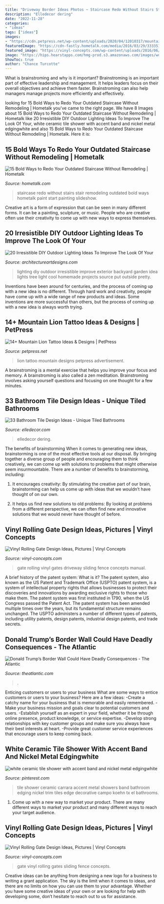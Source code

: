 ```yaml
---
title: "Driveway Border Ideas Photos ~ Staircase Redo Without Stairs Stair Remodeling Outdated Bold Ways Hometalk Paint Start Painting Slideshow"
description: "Elledecor dering"
date: "2022-11-28"
categories:
- "ideas"
tags: ["ideas"]
images:
- "https://cdn.petpress.net/wp-content/uploads/2020/04/12010317/mountain-lion-tattoo-animal-woman.jpg"
featuredImage: "https://cdn-fastly.hometalk.com/media/2016/03/29/3333513/s-15-bold-ways-to-redo-your-outdated-staircase-without-remodeling-home-improvement-stairs.jpg?size=1600x1000&amp;nocrop=1"
featured_image: "https://vinyl-concepts.com/wp-content/uploads/2016/06/vinyl-rolling-gate-05.jpg"
image: "https://hips.hearstapps.com/hmg-prod.s3.amazonaws.com/images/wood-tile-1532030514.jpg?crop=0.602xw:1.00xh;0.322xw,0&amp;resize=768:*"
ShowToc: true
author: "Chance Turcotte"
---
```



What is brainstroming and why is it important?
Brainstroming is an important part of effective leadership and management. It helps leaders focus on their overall objectives and achieve them faster. Brainstroming can also help managers manage projects more efficiently and effectively.

	

		
looking for 15 Bold Ways to Redo Your Outdated Staircase Without Remodeling | Hometalk you've came to the right page. We have 8 Images about 15 Bold Ways to Redo Your Outdated Staircase Without Remodeling | Hometalk like 20 Irresistible DIY Outdoor Lighting Ideas To Improve The Look Of Your, white ceramic tile shower with accent band and nickel metal edgingwhite and also 15 Bold Ways to Redo Your Outdated Staircase Without Remodeling | Hometalk. Here it is:
		
    
## 15 Bold Ways To Redo Your Outdated Staircase Without Remodeling | Hometalk

<img loading=lazy src="https://cdn-fastly.hometalk.com/media/2016/03/29/3333513/s-15-bold-ways-to-redo-your-outdated-staircase-without-remodeling-home-improvement-stairs.jpg?size=1600x1000&amp;nocrop=1" onerror="this.onerror=null;this.src='https://tse1.mm.bing.net/th?id=OIP.EiRWhCyF-BKcCii_bRgNNgHaLI&amp;pid=15.1';" alt="15 Bold Ways to Redo Your Outdated Staircase Without Remodeling | Hometalk">

_Source: hometalk.com_

>staircase redo without stairs stair remodeling outdated bold ways hometalk paint start painting slideshow. 

	

Creative art is a form of expression that can be seen in many different forms. It can be a painting, sculpture, or music. People who are creative often use their creativity to come up with new ways to express themselves.

    
## 20 Irresistible DIY Outdoor Lighting Ideas To Improve The Look Of Your

<img loading=lazy src="http://www.architectureartdesigns.com/wp-content/uploads/2016/08/7-26.jpg" onerror="this.onerror=null;this.src='https://tse4.mm.bing.net/th?id=OIP.hyZ0x5GbRPb8qVwShn9H3QHaKm&amp;pid=15.1';" alt="20 Irresistible DIY Outdoor Lighting Ideas To Improve The Look Of Your">

_Source: architectureartdesigns.com_

>lighting diy outdoor irresistible improve exterior backyard garden idea lights tree light cool homemade projects source put outside pretty. 

	

Inventions have been around for centuries, and the process of coming up with a new idea is no different. Through hard work and creativity, people have come up with a wide range of new products and ideas. Some inventions are more successful than others, but the process of coming up with a new idea is always worth trying.

    
## 14+ Mountain Lion Tattoo Ideas &amp; Designs | PetPress

<img loading=lazy src="https://cdn.petpress.net/wp-content/uploads/2020/04/12010317/mountain-lion-tattoo-animal-woman.jpg" onerror="this.onerror=null;this.src='https://tse1.mm.bing.net/th?id=OIP.NrMFGyTj0mQ9S8zRSP4QkgHaJ4&amp;pid=15.1';" alt="14+ Mountain Lion Tattoo Ideas &amp; Designs | PetPress">

_Source: petpress.net_

>lion tattoo mountain designs petpress advertisement. 

	

A brainstroming is a mental exercise that helps you improve your focus and memory. A brainstroming is also called a zen meditation. Brainstroming involves asking yourself questions and focusing on one thought for a few minutes.

    
## 33 Bathroom Tile Design Ideas - Unique Tiled Bathrooms

<img loading=lazy src="https://hips.hearstapps.com/hmg-prod.s3.amazonaws.com/images/wood-tile-1532030514.jpg?crop=0.602xw:1.00xh;0.322xw,0&amp;resize=768:*" onerror="this.onerror=null;this.src='https://tse1.mm.bing.net/th?id=OIP.Beuj7foSvvcbchgVM2FVNQHaLC&amp;pid=15.1';" alt="33 Bathroom Tile Design Ideas - Unique Tiled Bathrooms">

_Source: elledecor.com_

>elledecor dering. 

	

The benefits of brainstorming
When it comes to generating new ideas, brainstorming is one of the most effective tools at our disposal. By bringing together a diverse group of people and encouraging them to think creatively, we can come up with solutions to problems that might otherwise seem insurmountable.
There are a number of benefits to brainstorming, including:

1. It encourages creativity: By stimulating the creative part of our brain, brainstorming can help us come up with ideas that we wouldn’t have thought of on our own.

2. It helps us find new solutions to old problems: By looking at problems from a different perspective, we can often find new and innovative solutions that we would never have thought of before.


    
## Vinyl Rolling Gate Design Ideas, Pictures | Vinyl Concepts

<img loading=lazy src="https://vinyl-concepts.com/wp-content/uploads/2016/06/vinyl-rolling-gate-12.jpg" onerror="this.onerror=null;this.src='https://tse4.mm.bing.net/th?id=OIP.Y13GlfXhm568S_1PFEXcQAHaFj&amp;pid=15.1';" alt="Vinyl Rolling Gate Design Ideas, Pictures | Vinyl Concepts">

_Source: vinyl-concepts.com_

>gate rolling vinyl gates driveway sliding fence concepts manual. 

	

A brief history of the patent system: What is it?
The patent system, also known as the US Patent and Trademark Office (USPTO) patent system, is a system of intellectual property rights that allows businesses to protect their discoveries and innovations by awarding exclusive rights to those who make them. The patent system was first instituted in 1790, when the US Congress passed the Patent Act. The patent system has been amended multiple times over the years, but its fundamental structure remains unchanged. The USPTO administers a number of different types of patents, including utility patents, design patents, industrial design patents, and trade secrets.

    
## Donald Trump’s Border Wall Could Have Deadly Consequences - The Atlantic

<img loading=lazy src="https://cdn.theatlantic.com/thumbor/ehDLjXU1poiMavEDiz9Z_UmBSa4=/0x329:4992x2929/960x500/media/img/nj/2015/8/24/donald-trumps-border-wall/border-wall-2/original.jpg" onerror="this.onerror=null;this.src='https://tse4.mm.bing.net/th?id=OIP.-J5FMnO0ES8MNX6UtqfRwQHaD2&amp;pid=15.1';" alt="Donald Trump’s Border Wall Could Have Deadly Consequences - The Atlantic">

_Source: theatlantic.com_

>. 

	

Enticing customers or users to your business
What are some ways to entice customers or users to your business? Here are a few ideas: 
-Create a catchy name for your business that is memorable and easily remembered.
-Make your business mission and goals clear to potential customers and users. 
-Establish yourself as an expert in your field, whether it be through online presence, product knowledge, or service expertise. 
-Develop strong relationships with key customer groups and make sure you always have their best interests at heart. 
-Provide great customer service experiences that encourage users to keep coming back.

    
## White Ceramic Tile Shower With Accent Band And Nickel Metal Edgingwhite

<img loading=lazy src="https://i.pinimg.com/736x/68/ae/df/68aedfc715454c4af90559934728baf0--metal-edging-tile-showers.jpg" onerror="this.onerror=null;this.src='https://tse3.mm.bing.net/th?id=OIP.wqyy1IoK7jv6zxBF3Nao4gHaJ4&amp;pid=15.1';" alt="white ceramic tile shower with accent band and nickel metal edgingwhite">

_Source: pinterest.com_

>tile shower ceramic carrara accent metal showers band bathroom edging nickel trim tiles edge decorative campo koehn tx el bathrooms. 

	

1. Come up with a new way to market your product. There are many different ways to market your product and many different ways to reach your target audience.

    
## Vinyl Rolling Gate Design Ideas, Pictures | Vinyl Concepts

<img loading=lazy src="https://vinyl-concepts.com/wp-content/uploads/2016/06/vinyl-rolling-gate-05.jpg" onerror="this.onerror=null;this.src='https://tse1.mm.bing.net/th?id=OIP.lvny5CMbeXWhBy9mUCbh0QHaFj&amp;pid=15.1';" alt="Vinyl Rolling Gate Design Ideas, Pictures | Vinyl Concepts">

_Source: vinyl-concepts.com_

>gate vinyl rolling gates sliding fence concepts. 

	

Creative ideas can be anything from designing a new logo for a business to writing a grant application. The sky is the limit when it comes to ideas, and there are no limits on how you can use them to your advantage. Whether you have some creative ideas of your own or are looking for help with developing some, don’t hesitate to reach out to us for assistance.

